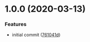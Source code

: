 # 1.0.0 (2020-03-13)


### Features

* initial commit ([761041d](https://github.com/mongodb-ansible-roles/ansible-role-valgrind/commit/761041d83e61d2e5e1a00cc6c21ecc94213370b6))
